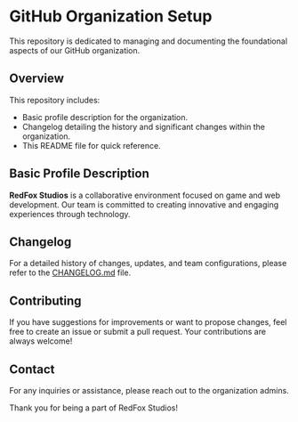 # GitHub Organization Setup

This repository is dedicated to managing and documenting the foundational aspects of our GitHub organization.

## Overview

This repository includes:
- Basic profile description for the organization.
- Changelog detailing the history and significant changes within the organization.
- This README file for quick reference.

## Basic Profile Description

**RedFox Studios** is a collaborative environment focused on game and web development. Our team is committed to creating innovative and engaging experiences through technology. 

## Changelog

For a detailed history of changes, updates, and team configurations, please refer to the [CHANGELOG.md](changelog.md) file.

## Contributing

If you have suggestions for improvements or want to propose changes, feel free to create an issue or submit a pull request. Your contributions are always welcome!

## Contact

For any inquiries or assistance, please reach out to the organization admins.

Thank you for being a part of RedFox Studios!
